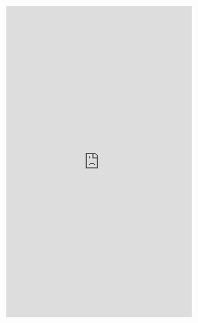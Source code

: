 <iframe class="imgur-embed" width="100%" height="843" frameborder="0" src="http://i.imgur.com/9MhWqOd.gifv#embed"></iframe>
